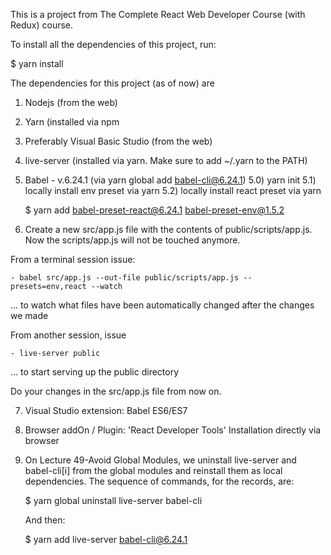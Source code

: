 This is a project from The Complete React Web Developer Course (with Redux) course.

To install all the dependencies of this project, run:

  $ yarn install

The dependencies for this project (as of now) are

1) Nodejs (from the web)
2) Yarn (installed via npm
3) Preferably Visual Basic Studio (from the web)
4) live-server (installed via yarn. Make sure to add ~/.yarn to the PATH)
5) Babel - v.6.24.1 (via yarn global add babel-cli@6.24.1)
  5.0) yarn init
  5.1) locally install env preset via yarn
  5.2) locally install react preset via yarn

	$ yarn add babel-preset-react@6.24.1 babel-preset-env@1.5.2

6) Create a new src/app.js file with the contents of public/scripts/app.js.
   Now the scripts/app.js will not be touched anymore.

  From a terminal session issue:

    - babel src/app.js --out-file public/scripts/app.js --presets=env,react --watch

  ... to watch what files have been automatically changed after the changes we made

  From another session, issue

    - live-server public

  ... to start serving up the public directory

   Do your changes in the src/app.js file from now on.

7) Visual Studio extension: Babel ES6/ES7

8) Browser addOn / Plugin: 'React Developer Tools'
    Installation directly via browser

9) On Lecture 49-Avoid Global Modules, we uninstall live-server and babel-cli[i] from the
global modules and reinstall them as local dependencies. The sequence of commands, for the
records, are:

   $ yarn global uninstall live-server babel-cli

   And then:

   $ yarn add live-server babel-cli@6.24.1